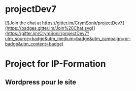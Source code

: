 # projectDev7

[![Join the chat at https://gitter.im/CrymSonir/projectDev7](https://badges.gitter.im/Join%20Chat.svg)](https://gitter.im/CrymSonir/projectDev7?utm_source=badge&utm_medium=badge&utm_campaign=pr-badge&utm_content=badge)
<h1>Project for IP-Formation</h1>
<h2>Wordpress pour le site</h2>
